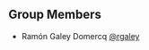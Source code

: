 ## Group Members

* Ramón Galey Domercq [@rgaley](https://github.com/rgaley "rgaley's GitHub page")
